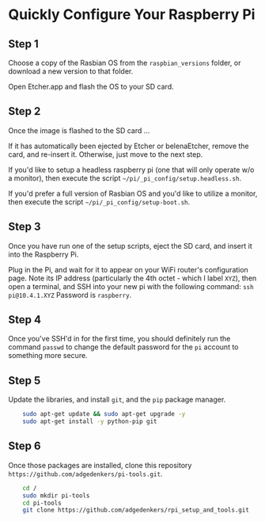 # Quickly Configure Your Raspberry Pi

## Step 1

Choose a copy of the Rasbian OS from the `raspbian_versions` folder, or download a new version to that folder.

Open Etcher.app and flash the OS to your SD card.

## Step 2

Once the image is flashed to the SD card ...

If it has automatically been ejected by Etcher or belenaEtcher, remove the card, and re-insert it. Otherwise, just move to the next step.

If you'd like to setup a headless raspberry pi (one that will only operate w/o a monitor), then execute the script `~/pi/_pi_config/setup.headless.sh`.

If you'd prefer a full version of Rasbian OS and you'd like to utilize a monitor, then execute the script `~/pi/_pi_config/setup-boot.sh`.

## Step 3

Once you have run one of the setup scripts, eject the SD card, and insert it into the Raspberry Pi.

Plug in the Pi, and wait for it to appear on your WiFi router's configuration page. Note its IP address (particularly the 4th octet - which I label `XYZ`), then open a terminal, and SSH into your new pi with the following command:
`ssh pi@10.4.1.XYZ`
Password is `raspberry`.

## Step 4

Once you've SSH'd in for the first time, you should definitely run the command `passwd` to change the default password for the `pi` account to something more secure.

## Step 5

Update the libraries, and install `git`, and the `pip` package manager.

``` bash
    sudo apt-get update && sudo apt-get upgrade -y
    sudo apt-get install -y python-pip git
```

## Step 6

Once those packages are installed, clone this repository `https://github.com/adgedenkers/pi-tools.git`.

``` bash
    cd /
    sudo mkdir pi-tools
    cd pi-tools
    git clone https://github.com/adgedenkers/rpi_setup_and_tools.git


```

